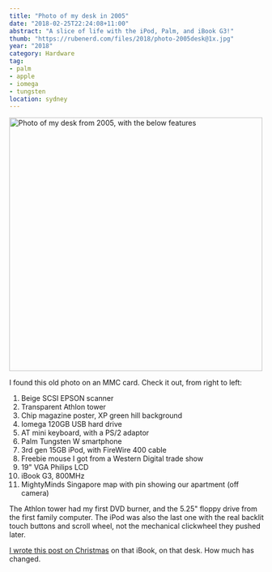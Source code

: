 ```yaml
---
title: "Photo of my desk in 2005"
date: "2018-02-25T22:24:08+11:00"
abstract: "A slice of life with the iPod, Palm, and iBook G3!"
thumb: "https://rubenerd.com/files/2018/photo-2005desk@1x.jpg"
year: "2018"
category: Hardware
tag:
- palm
- apple
- iomega
- tungsten
location: sydney
---
```

<p><img src="https://rubenerd.com/files/2018/photo-2005desk@1x.jpg" srcset="https://rubenerd.com/files/2018/photo-2005desk@1x.jpg 1x, https://rubenerd.com/files/2018/photo-2005desk@2x.jpg 2x" alt="Photo of my desk from 2005, with the below features" style="width:500px" /></p>

I found this old photo on an MMC card. Check it out, from right to left:

1. Beige SCSI EPSON scanner
2. Transparent Athlon tower
3. Chip magazine poster, XP green hill background
4. Iomega 120GB USB hard drive
5. AT mini keyboard, with a PS/2 adaptor
6. Palm Tungsten W smartphone
7. 3rd gen 15GB iPod, with FireWire 400 cable
8. Freebie mouse I got from a Western Digital trade show
9. 19" VGA Philips LCD
10. iBook G3, 800MHz
11. MightyMinds Singapore map with pin showing our apartment (off camera)

The Athlon tower had my first DVD burner, and the 5.25" floppy drive from the first family computer. The iPod was also the last one with the real backlit touch buttons and scroll wheel, not the mechanical clickwheel they pushed later.

[I wrote this post on Christmas] on that iBook, on that desk. How much has changed.

[I wrote this post on Christmas]: https://rubenerd.com/and-so-this-is-christmas/
